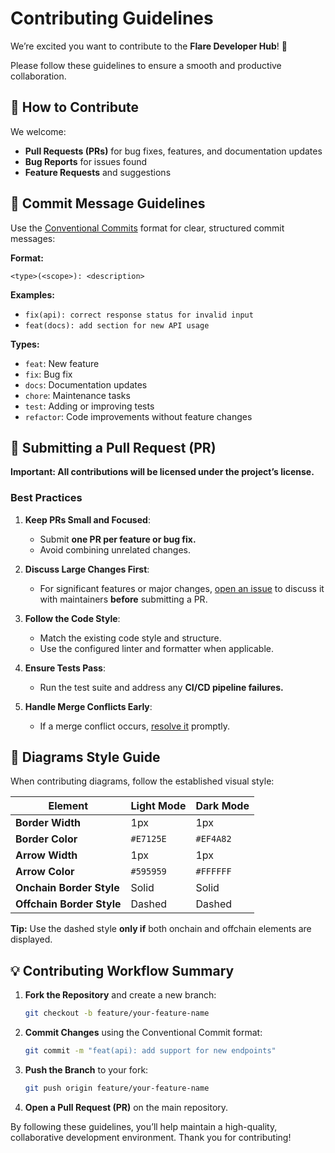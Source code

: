 # Contributing Guidelines

We’re excited you want to contribute to the **Flare Developer Hub**! 🎉

Please follow these guidelines to ensure a smooth and productive collaboration.

## 🤝 **How to Contribute**

We welcome:

- **Pull Requests (PRs)** for bug fixes, features, and documentation updates
- **Bug Reports** for issues found
- **Feature Requests** and suggestions

## 📝 **Commit Message Guidelines**

Use the [Conventional Commits](https://www.conventionalcommits.org/en/v1.0.0/) format for clear, structured commit messages:

**Format:**

```
<type>(<scope>): <description>
```

**Examples:**

- `fix(api): correct response status for invalid input`
- `feat(docs): add section for new API usage`

**Types:**

- `feat`: New feature
- `fix`: Bug fix
- `docs`: Documentation updates
- `chore`: Maintenance tasks
- `test`: Adding or improving tests
- `refactor`: Code improvements without feature changes

## 🔄 **Submitting a Pull Request (PR)**

**Important: All contributions will be licensed under the project’s license.**

### **Best Practices**

1. **Keep PRs Small and Focused**:

   - Submit **one PR per feature or bug fix.**
   - Avoid combining unrelated changes.

2. **Discuss Large Changes First**:

   - For significant features or major changes, [open an issue](https://github.com/flare-foundation/developer-hub/issues) to discuss it with maintainers **before** submitting a PR.

3. **Follow the Code Style**:

   - Match the existing code style and structure.
   - Use the configured linter and formatter when applicable.

4. **Ensure Tests Pass**:

   - Run the test suite and address any **CI/CD pipeline failures.**

5. **Handle Merge Conflicts Early**:
   - If a merge conflict occurs, [resolve it](https://help.github.com/en/github/collaborating-with-issues-and-pull-requests/resolving-a-merge-conflict-on-github) promptly.

## 🎨 **Diagrams Style Guide**

When contributing diagrams, follow the established visual style:

| **Element**               | **Light Mode** | **Dark Mode** |
| ------------------------- | -------------- | ------------- |
| **Border Width**          | 1px            | 1px           |
| **Border Color**          | `#E7125E`      | `#EF4A82`     |
| **Arrow Width**           | 1px            | 1px           |
| **Arrow Color**           | `#595959`      | `#FFFFFF`     |
| **Onchain Border Style**  | Solid          | Solid         |
| **Offchain Border Style** | Dashed         | Dashed        |

**Tip:** Use the dashed style **only if** both onchain and offchain elements are displayed.

## 💡 **Contributing Workflow Summary**

1. **Fork the Repository** and create a new branch:

   ```bash
   git checkout -b feature/your-feature-name
   ```

2. **Commit Changes** using the Conventional Commit format:

   ```bash
   git commit -m "feat(api): add support for new endpoints"
   ```

3. **Push the Branch** to your fork:

   ```bash
   git push origin feature/your-feature-name
   ```

4. **Open a Pull Request (PR)** on the main repository.

By following these guidelines, you’ll help maintain a high-quality, collaborative development environment. Thank you for contributing!
